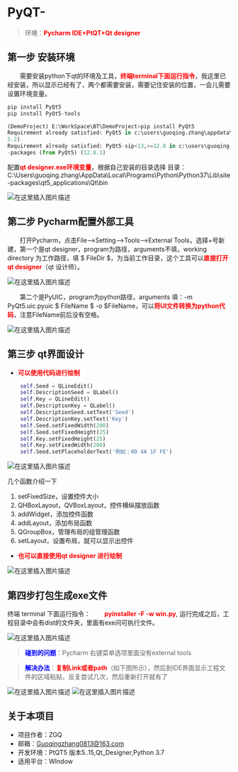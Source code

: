 # PyQT-
>环境：<font color=red>**Pycharm IDE+PtQT+Qt designer**</font>

## 第一步 安装环境

&emsp;&emsp;需要安装python下qt的环境及工具，<font color=red>**终端terminal下面运行指令**</font>，我这里已经安装，所以显示已经有了，两个都需要安装，需要记住安装的位置，一会儿需要设置环境变量。
```python
pip install PyQt5
pip install PyQt5-tools
```

```python
(DemoProject) E:\WorkSpace\BT\DemoProject>pip install PyQt5
Requirement already satisfied: PyQt5 in c:\users\guoqing.zhang\appdata\local\programs\python\python37\lib\site-packages (5.1
5.2)
Requirement already satisfied: PyQt5-sip<13,>=12.8 in c:\users\guoqing.zhang\appdata\local\programs\python\python37\lib\site
-packages (from PyQt5) (12.8.1)

```


配置<font color=red>**qt designer.exe环境变量**</font>，根据自己安装的目录选择
目录：C:\Users\guoqing.zhang\AppData\Local\Programs\Python\Python37\Lib\site-packages\qt5_applications\Qt\bin   
	
![在这里插入图片描述](https://img-blog.csdnimg.cn/20210308160043879.jpg?x-oss-process=image/watermark,type_ZmFuZ3poZW5naGVpdGk,shadow_10,text_aHR0cHM6Ly9ibG9nLmNzZG4ubmV0L3FxXzM0NDMwMzcx,size_16,color_FFFFFF,t_70#pic_center)

## 第二步 Pycharm配置外部工具	

&emsp;&emsp;打开Pycharm，点击File-->Setting-->Tools-->External Tools，选择+号新建，第一个是qt designer，program为路径，arguments不填，working directory 为工作路径，填 $ FileDir $，为当前工作目录，这个工具可以<font color=red>**直接打开qt designer**</font>（qt 设计师）。
	
![在这里插入图片描述](https://img-blog.csdnimg.cn/202103081601196.png?x-oss-process=image/watermark,type_ZmFuZ3poZW5naGVpdGk,shadow_10,text_aHR0cHM6Ly9ibG9nLmNzZG4ubmV0L3FxXzM0NDMwMzcx,size_16,color_FFFFFF,t_70#pic_center)

&emsp;&emsp;第二个是PyUIC，program为python路径，arguments 填：-m PyQt5.uic.pyuic $ FileName $ -o $FileName，可以<font color=red>**将UI文件转换为python代码**</font>，注意FileName前后没有空格。

![在这里插入图片描述](https://img-blog.csdnimg.cn/20210308160128305.jpg?x-oss-process=image/watermark,type_ZmFuZ3poZW5naGVpdGk,shadow_10,text_aHR0cHM6Ly9ibG9nLmNzZG4ubmV0L3FxXzM0NDMwMzcx,size_16,color_FFFFFF,t_70#pic_center)

## 第三步 qt界面设计

+ <font color=red>**可以使用代码进行绘制**</font>

```python
    self.Seed = QLineEdit()
    self.DescriptionSeed = QLabel()
    self.Key = QLineEdit()
    self.DescriptionKey = QLabel()
    self.DescriptionSeed.setText('Seed')
    self.DescriptionKey.setText('Key')
    self.Seed.setFixedWidth(200)
    self.Seed.setFixedHeight(25)
    self.Key.setFixedHeight(25)
    self.Key.setFixedWidth(200)
    self.Seed.setPlaceholderText('例如：0D 4A 1F FE')
```


![在这里插入图片描述](https://img-blog.csdnimg.cn/20210308162942549.jpg?x-oss-process=image/watermark,type_ZmFuZ3poZW5naGVpdGk,shadow_10,text_aHR0cHM6Ly9ibG9nLmNzZG4ubmV0L3FxXzM0NDMwMzcx,size_16,color_FFFFFF,t_70#pic_center)

几个函数介绍一下
1. setFixedSize，设置控件大小
2. QHBoxLayout，QVBoxLayout，控件横纵摆放函数
3. addWidget，添加控件函数
4. addLayout，添加布局函数
5. QGroupBox，管理布局的组管理函数
6. setLayout，设置布局，就可以显示出控件

+ <font color=red>**也可以直接使用qt designer 进行绘制**</font>

![在这里插入图片描述](https://img-blog.csdnimg.cn/20210308162934370.jpg?x-oss-process=image/watermark,type_ZmFuZ3poZW5naGVpdGk,shadow_10,text_aHR0cHM6Ly9ibG9nLmNzZG4ubmV0L3FxXzM0NDMwMzcx,size_16,color_FFFFFF,t_70#pic_center)


## 第四步打包生成exe文件

终端 terminal 下面运行指令：
&emsp;&emsp;<font color=red>**pyinstaller -F -w win.py**</font>, 
运行完成之后，工程目录中会有dist的文件夹，里面有exe问可执行文件。

![在这里插入图片描述](https://img-blog.csdnimg.cn/20210308162146826.png?x-oss-process=image/watermark,type_ZmFuZ3poZW5naGVpdGk,shadow_10,text_aHR0cHM6Ly9ibG9nLmNzZG4ubmV0L3FxXzM0NDMwMzcx,size_16,color_FFFFFF,t_70#pic_center)

><font color=blue>**碰到的问题**</font>：Pycharm  右键菜单选项里面没有external tools

><font color=blue>**解决办法**</font>：<font color=red>**复制Link或者path**</font>（如下图所示），然后到IDE界面显示工程文件的区域粘贴，反复尝试几次，然后重新打开就有了
>
![在这里插入图片描述](https://img-blog.csdnimg.cn/20210308162023129.jpg?x-oss-process=image/watermark,type_ZmFuZ3poZW5naGVpdGk,shadow_10,text_aHR0cHM6Ly9ibG9nLmNzZG4ubmV0L3FxXzM0NDMwMzcx,size_16,color_FFFFFF,t_70#pic_center)
![在这里插入图片描述](https://img-blog.csdnimg.cn/20210308162043846.jpg?x-oss-process=image/watermark,type_ZmFuZ3poZW5naGVpdGk,shadow_10,text_aHR0cHM6Ly9ibG9nLmNzZG4ubmV0L3FxXzM0NDMwMzcx,size_16,color_FFFFFF,t_70#pic_center)

## 关于本项目
+ 项目作者：ZGQ
+ 邮箱：Guoqingzhang0813@163.com
+ 开发环境：PtQT5 版本5..15,Qt_Designer,Python 3.7
+ 适用平台：WIndow
